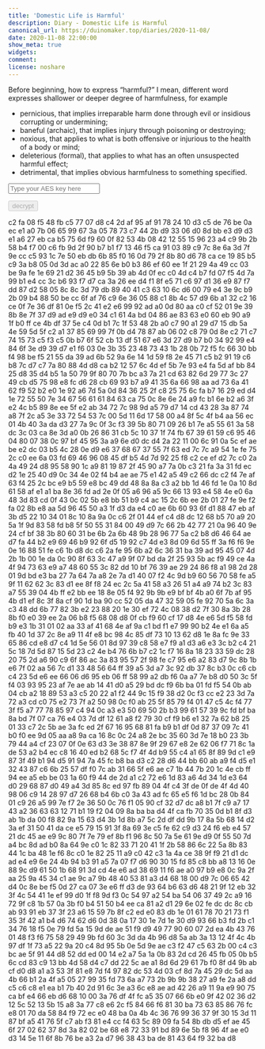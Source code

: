 ```yaml
---
title: 'Domestic Life is Harmful'
description: Diary - Domestic Life is Harmful
canonical_url: https://duinomaker.top/diaries/2020-11-08/
date: 2020-11-08 22:00:00
show_meta: true
widgets:
comment:
license: noshare
---
```


Before beginning, how to express “harmful?” I mean, different word expresses shallower or deeper degree of harmfulness, for example
- pernicious, that implies irreparable harm done through evil or insidious corrupting or undermining;
- baneful (archaic), that implies injury through poisoning or destroying;
- noxious, that applies to what is both offensive or injurious to the health of a body or mind;
- deleterious (formal), that applies to what has an often unsuspected harmful effect;
- detrimental, that implies obvious harmfulness to something specified.

<script async src="https://server.duinomaker.top/blog/assets/crypto-js.min.js" defer></script>
<script src="https://server.duinomaker.top/blog/assets/decrypt.js" defer></script>
<div class="field has-addons">
<p class="control has-icons-left">
    <input id="password" class="input" type="password" maxlength="16" placeholder="Type your AES key here" digest="20719c3c2a25330931acdc2f908bad81e7e9162006248ae7bd05c355813a8b06">
    <span class="icon is-small is-left">
        <i id="input-bar-icon" class="fas fa-lock"></i>
    </span>
</p>
<p class="control">
    <button id="decrypt" class="button" onclick="decryptAll()" disabled>decrypt</button>
</p>
</div>

<span class="encrypted" iv="EwIPaFoIOwJvHGx+">c2 fa 08 f5 48 fb c5 77 07 d8 c4 2d af 95 af 91 78 24 10 d3 c5 de 76 be 0a ec e1 a0 7b 06 65 99 67 3a 05 78 73 c7 44 2b d9 33 06 d0 8d bb e3 d9 d3 e1 a6 27 eb ca b5 75 6d f9 60 0f 82 53 4b 08 42 12 55 15 96 23 a4 c9 9b 2b 58 b4 f7 00 c6 fb 9d 2f 90 b7 b1 f7 13 46 f5 ca 91 03 89 c9 7c 8e 6a 3d 7f 9e cc c5 93 1c 7e 50 eb db 6b 85 f0 16 0d 79 2f 8b 80 d6 78 ca ce 19 85 b5 c9 3a b8 05 0d 3d ac a0 22 85 6e b0 b3 86 ef 60 ee 1f 21 29 4a 49 cc 03 be 9a fe 1e 69 21 d2 36 45 b9 5b 39 ab 4d 0f ec c0 4d c4 b7 fd 07 f5 4d 7a 99 b1 e4 cc 3c b6 93 f7 d7 ca 3a 26 ee d4 f1 8f e5 71 c6 97 d1 36 e9 87 f7 dd 87 d2 58 05 8c 8c 3d 79 db 89 40 41 c3 63 10 6c d6 00 79 e4 3e 9c b9 2b 09 b4 88 50 be cc 6f af 76 c9 6e 36 05 88 c1 8b 4c 57 d9 6b a1 32 c2 16 ce 0f 7e 36 df 81 0e f5 2c 41 e2 e6 99 92 ad a0 0d 80 aa c0 cf 52 01 9e 39 8b 8e 7f 37 d9 ad e9 d9 e0 34 c1 61 4a bd 04 86 ae 83 63 e0 60 eb 90 a9 1f b0 ff ce 4b df 37 5e c4 0d b1 7c 1f 53 48 2b a0 c7 90 a1 29 d7 15 db 5a 4e 59 5d 5f c2 a1 37 85 69 99 7f 0b d4 78 87 ab 06 02 c8 79 0d 8e c2 71 c7 74 15 73 c5 f3 c5 0b b7 6f 52 cb 13 df 51 67 e6 3d 27 d9 b7 b0 34 92 99 e4 84 6f 3e d9 39 d7 e1 f6 03 0e 3b 35 23 48 73 43 1b 28 0b 72 f5 fc 66 30 bb f4 98 be f5 21 55 da 39 ad 6b 52 9a 6e 14 1d 59 f8 2e 45 71 c5 b2 91 19 c6 b8 7c d7 c7 7a 80 88 4d d8 ca b2 12 57 6c 4d ef 5b 7e 93 e4 fa 5d af bb 84 25 d8 35 d4 b5 1a 50 79 9f 80 70 7b bc a3 7a 21 cd 63 82 6d 29 77 3c 27 49 cb d5 75 98 e8 fc d6 28 cb 69 93 b7 a9 41 35 6a 66 98 aa ad 73 6a 41 62 f9 52 b2 e0 1e 92 a6 7d 5a 0d 84 36 25 2f c8 25 75 6c fa b7 16 29 ed d4 1e 72 55 50 7e 34 67 56 61 61 84 63 ca 75 0c 8e 6e 24 a9 fc b1 6e b2 a6 3f e2 4c b5 89 8e ee 5f e2 ab 34 72 7c 98 9d a5 79 d7 14 cd 43 28 3a 87 74 a8 7f 2c a5 3e 33 72 54 53 7c 00 5d 11 6d 17 58 00 a4 8f 5c 4f b4 aa 56 ec 01 4b 40 3a da d3 27 7a 9c 0f 3c f3 39 5b 80 71 09 26 b1 7e a5 55 61 3a 58 dc 3c 03 ca 8e 3d a0 0b 26 86 31 cb 5c 10 37 1f 74 fb 67 39 61 59 c6 95 46 04 80 07 38 0c 97 bf 45 95 3a a9 6e d0 dc d4 2a 22 11 00 6c 91 0a 5c ef ae be e2 dc 03 b5 4c 28 0e d9 e6 37 68 67 37 55 7f 63 ed 7c 7c a9 54 1e fe 75 2c c0 ee 6a 03 fd 69 46 96 08 45 df b5 4d 7d 92 25 f8 c2 ce ef d2 7c c0 2a 4a 49 24 d8 95 58 90 1c a9 81 19 87 2f 45 90 a7 7a 0b c3 21 fa 3a 31 fd ec d2 1e 25 40 d9 0c 34 4e 02 f4 b4 ae ae 75 e1 42 a5 49 c2 66 dc c2 f4 7e af 63 f4 25 2c bc e9 b5 59 e8 bc 49 dd 48 8a 8a c3 a2 bb 1d 46 fd 1e 0a 10 8d 61 58 af e1 a1 ba 8e 36 fd ad 2e 0f 05 a6 96 a5 9c 66 13 93 e4 58 4e e0 6a 48 3d 83 cd 0f 43 0c 02 5b e8 bb 51 b9 c4 ac 15 2c 6b ee 2b 01 27 fe 9e f2 fa 02 8b e8 aa 5d 96 45 50 a3 1f d3 da e4 c0 ae 6b 60 93 6f d1 88 47 eb af 3b d5 22 10 34 01 8c 10 8a 9a 0c c6 2f 01 44 ef c4 d8 dc 12 68 b5 70 a9 20 5a 1f 9d 83 58 fd b8 5f 50 55 31 84 00 49 d9 7c 66 2b 42 77 21 0a 96 40 9e 24 cf bf 38 3b 80 60 31 be 6b 2a 6b 48 9b 28 96 77 5a c2 b8 d6 46 64 ae d7 fa 44 b2 e9 69 46 b9 92 6f d5 19 92 c7 4d e3 8d 09 6d 55 ff 3a f6 f6 9e 0e 16 88 51 fe c6 1b d8 dc c6 2a fe 95 6b a2 6c 36 31 ba 39 ad 95 45 07 4d 2b 1b 00 1e da 0c 90 8f 63 3c 47 a9 9f 07 bd da 2f 25 93 5b ac f9 49 ce 4a 4f 94 73 63 e9 a7 48 60 55 3c 82 dd 10 bf 76 39 ae 29 24 86 f8 a1 98 2d 28 01 9d bd e3 ba 27 7a 64 7a a8 2e 7a d1 40 07 f2 4c 9d b9 60 56 70 58 fe a5 9f 11 62 62 3c 83 d1 ee 8f f8 24 ec 2c 5a 41 58 a3 26 51 a4 a9 74 b2 3c 83 a7 55 39 04 4b ff e2 bb ee 18 8e 05 f4 92 9b 9b e9 bf bf 4b a0 6f 7b af 95 4b d1 ef 8c 3f 8a cf 90 1d ba 90 cc 52 05 da 47 32 59 05 fe 92 70 5a 6c 3a c3 48 dd 6b 77 82 3b e2 23 88 20 1e 30 ef 72 4c 08 38 d2 7f 30 8a 3b 28 8b f0 e0 39 ee 2a 06 b8 f5 68 08 d8 0f cb f9 60 cf 17 d8 4e e6 5d f5 58 fd b9 e3 1b 31 01 02 aa 33 af 41 68 4e af 9a c1 bd f1 e7 99 90 b2 4e e1 6a a5 fb 40 1d 37 2c 8e a9 11 4f e8 bc 98 4c 85 df 73 10 13 62 d8 1e 8a fc 9e 33 65 86 cd e8 d7 c4 1d 5e 56 01 8d 97 39 c8 58 e7 f9 a1 d3 a6 e3 3c b2 c4 21 5c 18 7d 5d 87 15 5d 23 c2 4e b4 76 6b b7 c2 1c f7 16 8a 18 23 33 59 dc 28 20 75 2d a6 90 c9 6f 86 ac 3a 83 95 57 2f 98 fe c7 95 e6 a2 83 d7 9c 8b 1b e6 7f 02 aa 56 7c d1 33 48 56 64 ff 39 a5 3d a7 3c 92 db 37 8c b3 0c c6 cb c4 23 5d e6 ee 66 06 d6 95 eb 06 ff 58 99 a2 db f6 0a a7 7e b8 d0 50 3c 5f f4 03 93 95 23 af 7e ae ab 14 41 d0 a5 29 bd dc f9 6b ba 01 fd f5 54 0b ab 04 cb a2 18 89 53 a3 c5 20 22 a1 f2 44 9c 15 f9 38 d2 0c f3 cc e2 23 3d 7a 72 a3 cd c0 75 e2 73 7f a2 50 98 0c f0 ab 25 5f 85 79 f4 01 47 c5 4c f4 77 3f f5 a7 77 78 85 97 c4 94 0c a3 e3 50 69 50 2b b3 99 61 57 39 9c fd bf ba 8a bd 7f 07 ca 76 e4 03 7d df 12 61 a8 f2 79 30 cf f9 b6 e1 32 7a 62 b8 25 01 33 c7 2c 5b ae 3a fc ed 2f 67 16 95 68 81 fa b9 b1 df 0d 87 37 09 7c 41 b0 f0 ee 9d 05 aa a8 9a ca 16 8c 0c 24 a8 2e bc 35 60 3d 7e 18 b0 23 3b 79 44 a4 cf 23 07 0f 0e 63 d3 3e 38 87 8e 9f 29 67 e8 2e 62 06 f7 71 8c 1a de 53 a2 b4 ec c8 16 40 ed b2 68 5c f7 4f 4d b9 55 c4 a1 65 8f 89 9d c1 e9 87 3f 49 b1 94 d5 91 94 7a 45 fc b8 ba d3 c2 28 d6 44 bb 60 ab a9 f4 d5 e1 32 43 87 c6 6b 25 57 df f0 7c ab 31 66 5f e6 ae c7 1b 44 7b 20 1c 4e cb ff 94 ee a5 eb be 03 1a 60 f9 44 de 2d a1 c2 72 e6 1d 83 a6 4d 34 1d e3 64 d0 29 68 87 d0 49 a4 3d 85 8c ed 97 fb 89 04 4f c4 3f de 0f de 4f 4d 40 98 06 c9 14 28 97 d7 26 68 b4 6b c0 3a 43 ad fc 65 e5 f6 1d bc 28 0b 84 01 c9 26 a5 99 7e f7 2e 36 50 0c 76 f1 05 90 cf 32 d7 dc a8 b1 7f c9 a7 17 43 a2 36 63 63 12 71 b1 19 f2 04 09 8a ba ba d4 4f ca fb 70 35 0d b1 8f d3 ab 1b da 00 f8 82 9a 15 63 d4 3b 1d 8b a7 5c 2d df dd 9b 17 8a 5b 68 14 d2 3a ef 31 50 41 da ce e5 79 15 91 3f 8a 69 3e c5 fe 62 c9 d3 24 f6 eb e4 57 21 dc 45 ae e9 9c 80 7f 7e 79 ef 8b f1 96 8c 50 7a 5e 61 9e d9 0f 55 50 7d a4 bc 8d ad b0 8a 64 9e c0 1c 82 33 71 20 41 1f 2b 58 86 6c 22 5a 8b 83 44 1c ba 48 1e f6 8c c0 1e 82 25 11 a9 c0 42 c3 1a 4a ce 38 9f f9 21 d1 dc ad e4 e9 6e 24 4b 94 b3 91 a5 7a 07 f7 d6 90 30 15 fd 85 c8 bb a8 13 16 0e 88 9c d9 61 50 1b 68 91 3d cd 4e e6 ad 38 69 11 f6 ae a0 97 b9 e8 0c 9a 2f aa 25 9a 45 34 c1 ae 9c a7 9b 48 40 53 81 a3 d4 68 18 00 d9 7c 06 65 42 d4 0c 8e be f5 0d 27 ca 07 3e e6 ff d3 de 93 64 b6 63 d6 48 21 9f 12 eb 32 3f 4c 54 41 1e ef 99 d0 1f f8 9d f3 0c 54 97 a2 54 ba 54 06 37 49 2c a9 16 72 9f c8 1b 57 0a 3b f0 b4 51 50 b4 ee ca 81 a2 d1 29 6e 02 fe dc dc 8c cb ab 93 91 eb 37 3f 23 a6 15 59 7b 8f c2 ed e0 83 db 1e 01 61 78 70 21 73 f1 35 3f 42 a1 b4 d6 74 62 d6 0d 38 0a 17 30 1e 7d 1e 30 d9 93 66 b3 fd 2b c1 34 76 18 f5 0e 79 fd 5a 15 9d de ae 51 f9 d9 49 77 90 60 07 2d ea 4b 43 76 01 48 f3 f6 75 58 29 49 9b fd 60 3c 3d da 4b 96 d8 5a ab 3a 13 12 4f 4c 4b 97 df 1f 73 a5 22 9a 20 c4 8d 95 5b 0e 5d 9e ae c3 f2 47 c5 63 2b 00 c4 c3 bc ae 5f 91 44 d8 52 dd ed 00 14 e2 a7 5a 1a 0b 83 2d cd 26 45 fb 05 0b b5 6c cd 83 c9 13 bb 4d 58 d4 c7 dd 22 5c ae a1 8d 6d 29 61 7b f0 8f d4 9b ab cf d0 d8 a1 a3 53 3f 81 e8 7d f4 97 82 dc 53 4d 03 cf 8d 7a 45 29 dc 5d aa 4b 66 b1 2a 4f a5 05 27 99 35 fd 73 6a a7 73 2b 9b 9b 38 27 a9 fe 2a a8 dd c5 c6 c8 e1 ea b1 7b 40 2d 91 6c 3e a3 6c e8 ae ad 42 26 a9 11 9a e9 90 75 ca bf e4 66 eb d6 68 10 00 3a 76 df 4f fc a5 35 07 66 6b e0 9f 42 02 36 d2 12 5c 52 13 5b 15 a8 3a 77 c8 e6 2c f5 84 66 f6 81 30 ba 73 63 85 86 76 fc e8 01 70 da 58 84 f9 72 ec e0 48 ba 0a 4b 4c 36 76 99 36 37 9f 30 15 3d 11 87 bf a5 41 76 5f c7 ab f3 81 e4 cc f4 63 5c 89 09 fa 54 8b db d5 ef ae 45 6f 27 02 62 37 8d 3a 82 02 be 68 e8 72 33 91 bd 89 6e 5b f8 96 4f ae e0 d3 14 5e 11 6f 8b 76 be a3 2a d7 96 38 43 ba de 81 43 64 f9 32 ba d8</span>
